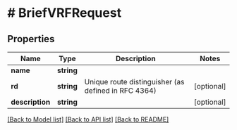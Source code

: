 # # BriefVRFRequest

## Properties

Name | Type | Description | Notes
------------ | ------------- | ------------- | -------------
**name** | **string** |  |
**rd** | **string** | Unique route distinguisher (as defined in RFC 4364) | [optional]
**description** | **string** |  | [optional]

[[Back to Model list]](../../README.md#models) [[Back to API list]](../../README.md#endpoints) [[Back to README]](../../README.md)
